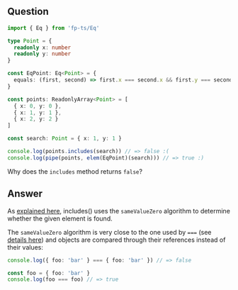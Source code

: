 ## Question

```ts
import { Eq } from 'fp-ts/Eq'

type Point = {
  readonly x: number
  readonly y: number
}

const EqPoint: Eq<Point> = {
  equals: (first, second) => first.x === second.x && first.y === second.y
}

const points: ReadonlyArray<Point> = [
  { x: 0, y: 0 },
  { x: 1, y: 1 },
  { x: 2, y: 2 }
]

const search: Point = { x: 1, y: 1 }

console.log(points.includes(search)) // => false :(
console.log(pipe(points, elem(EqPoint)(search))) // => true :)
```

Why does the `includes` method returns `false`?

## Answer

As [explained here](https://developer.mozilla.org/en-US/docs/Web/JavaScript/Reference/Global_Objects/Array/includes), includes() uses the `sameValueZero` algorithm to determine whether the given element is found.

The `sameValueZero` algorithm is very close to the one used by `===` (see [details here](https://developer.mozilla.org/en-US/docs/Web/JavaScript/Equality_comparisons_and_sameness#same-value-zero_equality)) and objects are compared through their references instead of their values:

```ts
console.log({ foo: 'bar' } === { foo: 'bar' }) // => false

const foo = { foo: 'bar' }
console.log(foo === foo) // => true
```
